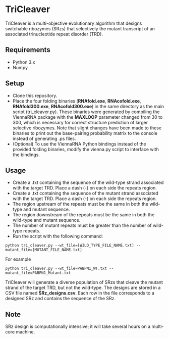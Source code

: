 # TriCleaver

TriCleaver is a multi-objective evolutionary algorithm that designs switchable ribozymes (SRzs) that selectively the mutant transcript of an associated trinucleotide repeat disorder (TRD).

## Requirements
- Python 3.x
- Numpy

## Setup

- Clone this repository.
- Place the four folding binaries (**RNAfold.exe**, **RNAcofold.exe**, **RNAfold300.exe**, **RNAcofold300.exe**) in the same directory as the main script (tri_cleaver.py). These binaries were generated by compiling the ViennaRNA package with the **MAXLOOP** parameter changed from 30 to 300, which is necessary for correct structure prediction of larger selective ribozymes. Note that slight changes have been made to these binaries to print out the base-pairing probability matrix to the console instead of generating .ps files.
- (Optional) To use the ViennaRNA Python bindings instead of the provided folding binaries, modify the vienna.py script to interface with the bindings.

## Usage

- Create a .txt containing the sequence of the wild-type strand associated with the target TRD. Place a dash (-) on each side the repeats region.
- Create a .txt containing the sequence of the mutant strand associated with the target TRD. Place a dash (-) on each side the repeats region.
- The region upstream of the repeats must be the same in both the wild-type and mutant sequence. 
- The region downstream of the repeats must be the same in both the wild-type and mutant sequence. 
- The number of mutant repeats must be greater than the number of wild-type repeats.
- Run the script with the following command:

`python tri_cleaver.py --wt_file=[WILD_TYPE_FILE_NAME.txt] --mutant_file=[MUTANT_FILE_NAME.txt]`

For example

`python tri_cleaver.py --wt_file=PABPN1_WT.txt --mutant_file=PABPN1_Mutant.txt`

TriCleaver will generate a diverse population of SRzs that cleave the mutant strand of the target TRD, but not the wild-type. The designs are stored in a CSV file named **SRz_designs.csv**. Each row in the file corresponds to a designed SRz and contains the sequence of the SRz.

## Note
SRz design is computationally intensive; it will take several hours on a multi-core machine.

